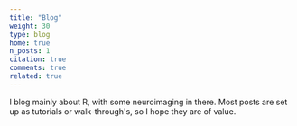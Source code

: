 ```yaml
---
title: "Blog"
weight: 30
type: blog
home: true
n_posts: 1
citation: true
comments: true
related: true
---
```


I blog mainly about R, with some neuroimaging in there. Most posts are set up as tutorials or walk-through's, so I hope they are of value.

<div class="uk-container uk-container-center uk-container-margin-bottom">
<center>
<script async data-uid="f8d3131d6d" src="https://drmowinckels.ck.page/f8d3131d6d/index.js"></script>
</center>
 </div>